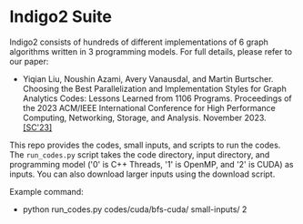 # Indigo2 Suite

Indigo2 consists of hundreds of different implementations of 6 graph algorithms written in 3 programming models. For full details, please refer to our paper:
* Yiqian Liu, Noushin Azami, Avery Vanausdal, and Martin Burtscher. Choosing the Best Parallelization and Implementation Styles for Graph Analytics Codes: Lessons Learned from 1106 Programs. Proceedings of the 2023 ACM/IEEE International Conference for High Performance Computing, Networking, Storage, and Analysis. November 2023. [[SC'23]](https://userweb.cs.txstate.edu/~burtscher/papers/sc23a.pdf)

This repo provides the codes, small inputs, and scripts to run the codes. The `run_codes.py` script takes the code directory, input directory, and programming model ('0' is C++ Threads, '1' is OpenMP, and '2' is CUDA) as inputs. You can also download larger inputs using the download script.

Example command:
* python run_codes.py codes/cuda/bfs-cuda/ small-inputs/ 2
